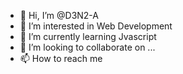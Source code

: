 - 👋 Hi, I’m @D3N2-A
- 👀 I’m interested in Web Development
- 🌱 I’m currently learning Jvascript
- 💞️ I’m looking to collaborate on ...
- 📫 How to reach me  

<!---
D3N2-A/D3N2-A is a ✨ special ✨ repository because its `README.md` (this file) appears on your GitHub profile.
You can click the Preview link to take a look at your changes.
--->
